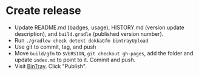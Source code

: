 # Create release

* Update README.md (badges, usage), HISTORY.md (version update description), and `build.gradle` (published version number).
* Run `./gradlew check detekt dokkaGfm bintrayUpload`
* Use git to commit, tag, and push
* Move `build/gfm` to `$VERSION`, `git checkout gh-pages`, add the folder and update `index.md` to point to it. Commit and push.
* Visit [BinTray](https://bintray.com/gladed/watchable/watchable). Click "Publish".

